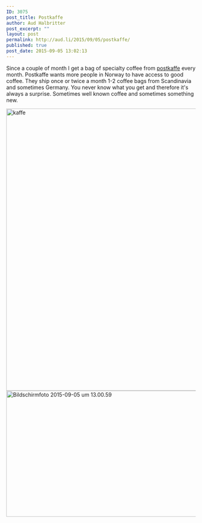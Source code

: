 ```yaml
---
ID: 3075
post_title: Postkaffe
author: Aud Halbritter
post_excerpt: ""
layout: post
permalink: http://aud.li/2015/09/05/postkaffe/
published: true
post_date: 2015-09-05 13:02:13
---
```

Since a couple of month I get a bag of specialty coffee from <a href="http://www.postkaffe.no/">postkaffe</a> every month. Postkaffe wants more people in Norway to have access to good coffee. They ship once or twice a month 1-2 coffee bags from Scandinavia and sometimes Germany. You never know what you get and therefore it's always a surprise. Sometimes well known coffee and sometimes something new.

<a href="http://aud.li/wp-content/uploads/2015/09/kaffe.jpg"><img class="alignnone size-full wp-image-3077" src="http://aud.li/wp-content/uploads/2015/09/kaffe.jpg" alt="kaffe" width="1000" height="750" /></a> <a href="http://aud.li/wp-content/uploads/2015/09/Bildschirmfoto-2015-09-05-um-13.00.59.png"><img class="alignnone size-large wp-image-3078" src="http://aud.li/wp-content/uploads/2015/09/Bildschirmfoto-2015-09-05-um-13.00.59.png" alt="Bildschirmfoto 2015-09-05 um 13.00.59" width="586" height="335" /></a>